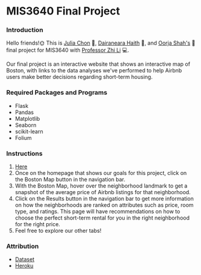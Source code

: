 # MIS3640 Final Project

### Introduction
Hello friends!:sun_with_face: This is [Julia Chon](https://github.com/juliachon) :hibiscus:, [Dairaneara Haith](https://github.com/DeedeeH999) :sunflower:, and [Oorja Shah's](https://github.com/oorjashah) :cherry_blossom: final project for MIS3640 with [Professor Zhi Li](https://github.com/lzblack) :computer:.

Our final project is an interactive website that shows an interactive map of Boston, with links to the data analyses we've performed to help Airbnb users make better decisions regarding short-term housing.

### Required Packages and Programs
* Flask
* Pandas
* Matplotlib 
* Seaborn
* scikit-learn
* Folium


### Instructions
1. [Here](https://airbnb-helper.herokuapp.com/ "is the link to our project")
2. Once on the homepage that shows our goals for this project, click on the Boston Map button in the navigation bar.
3. With the Boston Map, hover over the neighborhood landmark to get a snapshot of the average price of Airbnb listings for that neighborhood.
4. Click on the Results button in the navigation bar to get more information on how the neighborhoods are ranked on attributes such as price, room type, and ratings. This page will have recommendations on how to choose the perfect short-term rental for you in the right neighborhood for the right price.
5. Feel free to explore our other tabs!





### Attribution
* [Dataset](http://insideairbnb.com/get-the-data.html "Scroll down to Boston")
* [Heroku](https://www.youtube.com/watch?v=Li0Abz-KT78&ab_channel=Codemy.com "tutorial")
